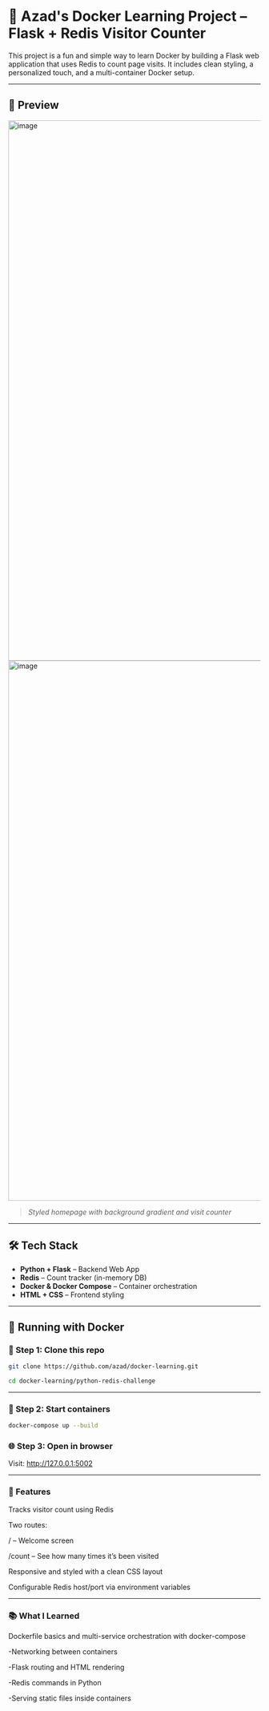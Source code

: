 # 🚀 Azad's Docker Learning Project – Flask + Redis Visitor Counter

This project is a fun and simple way to learn Docker by building a Flask web application that uses Redis to count page visits. It includes clean styling, a personalized touch, and a multi-container Docker setup.

---

## 📸 Preview

<img width="1919" height="1079" alt="image" src="https://github.com/user-attachments/assets/a4eb7db8-d04c-44e0-9789-dd68898be8f2" />
<img width="1919" height="1079" alt="image" src="https://github.com/user-attachments/assets/09863e0e-c074-4880-86f8-12de4c1a79ac" />


> *Styled homepage with background gradient and visit counter*

---

## 🛠 Tech Stack

- **Python + Flask** – Backend Web App
- **Redis** – Count tracker (in-memory DB)
- **Docker & Docker Compose** – Container orchestration
- **HTML + CSS** – Frontend styling



---

## 🐳 Running with Docker

### 🔧 Step 1: Clone this repo
```bash
git clone https://github.com/azad/docker-learning.git

cd docker-learning/python-redis-challenge
```

---

### 🧱 Step 2: Start containers

```bash
docker-compose up --build
```
### 🌐 Step 3: Open in browser

Visit: http://127.0.0.1:5002

---

### 🧠 Features
Tracks visitor count using Redis

Two routes:

/ – Welcome screen

/count – See how many times it’s been visited

Responsive and styled with a clean CSS layout

Configurable Redis host/port via environment variables

---

### 📚 What I Learned
Dockerfile basics and multi-service orchestration with docker-compose

-Networking between containers

-Flask routing and HTML rendering

-Redis commands in Python

-Serving static files inside containers







